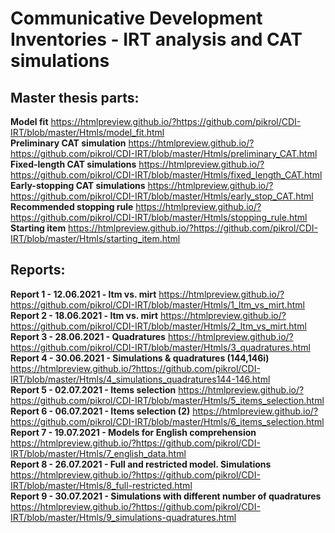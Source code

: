 # Communicative Development Inventories - IRT analysis and CAT simulations

## Master thesis parts:

**Model fit** https://htmlpreview.github.io/?https://github.com/pikrol/CDI-IRT/blob/master/Htmls/model_fit.html <br/>
**Preliminary CAT simulation** https://htmlpreview.github.io/?https://github.com/pikrol/CDI-IRT/blob/master/Htmls/preliminary_CAT.html <br/>
**Fixed-length CAT simulations** https://htmlpreview.github.io/?https://github.com/pikrol/CDI-IRT/blob/master/Htmls/fixed_length_CAT.html <br/>
**Early-stopping CAT simulations** https://htmlpreview.github.io/?https://github.com/pikrol/CDI-IRT/blob/master/Htmls/early_stop_CAT.html <br/>
**Recommended stopping rule** https://htmlpreview.github.io/?https://github.com/pikrol/CDI-IRT/blob/master/Htmls/stopping_rule.html <br/>
**Starting item** https://htmlpreview.github.io/?https://github.com/pikrol/CDI-IRT/blob/master/Htmls/starting_item.html <br/>

## Reports:

**Report 1 - 12.06.2021 - ltm vs. mirt** https://htmlpreview.github.io/?https://github.com/pikrol/CDI-IRT/blob/master/Htmls/1_ltm_vs_mirt.html <br/>
**Report 2 - 18.06.2021 - ltm vs. mirt** https://htmlpreview.github.io/?https://github.com/pikrol/CDI-IRT/blob/master/Htmls/2_ltm_vs_mirt.html <br/>
**Report 3 - 28.06.2021 - Quadratures** https://htmlpreview.github.io/?https://github.com/pikrol/CDI-IRT/blob/master/Htmls/3_quadratures.html <br/>
**Report 4 - 30.06.2021 - Simulations & quadratures (144,146i)** https://htmlpreview.github.io/?https://github.com/pikrol/CDI-IRT/blob/master/Htmls/4_simulations_quadratures144-146.html <br/>
**Report 5 - 02.07.2021 - Items selection** https://htmlpreview.github.io/?https://github.com/pikrol/CDI-IRT/blob/master/Htmls/5_items_selection.html <br/>
**Report 6 - 06.07.2021 - Items selection (2)** https://htmlpreview.github.io/?https://github.com/pikrol/CDI-IRT/blob/master/Htmls/6_items_selection.html <br/>
**Report 7 - 19.07.2021 - Models for English comprehension** https://htmlpreview.github.io/?https://github.com/pikrol/CDI-IRT/blob/master/Htmls/7_english_data.html <br/>
**Report 8 - 26.07.2021 - Full and restricted model. Simulations** https://htmlpreview.github.io/?https://github.com/pikrol/CDI-IRT/blob/master/Htmls/8_full-restricted.html <br/>
**Report 9 - 30.07.2021 - Simulations with different number of quadratures** https://htmlpreview.github.io/?https://github.com/pikrol/CDI-IRT/blob/master/Htmls/9_simulations-quadratures.html <br/>

